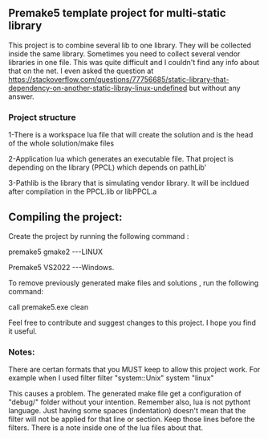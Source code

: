 ## Premake5 template project for multi-static library 

This project is to combine several lib to one library. They will be collected inside the same library. 
Sometimes you need to collect several vendor libraries in one file. This was quite difficult and I couldn't 
find any info about that on the net. I even asked the question at  
https://stackoverflow.com/questions/77756685/static-library-that-dependency-on-another-static-libray-linux-undefined
but without any answer. 

### Project structure 
1-There is a workspace lua file that will create the solution and is the head of the whole solution/make files 

2-Application lua which generates an executable file. That project is depending on the library (PPCL) which depends on pathLib'

3-Pathlib is the library that is simulating vendor library. It will be incldued after compilation in the PPCL.lib or libPPCL.a


## Compiling the project: 

Create the project by running the following command : 

premake5 gmake2  ---LINUX

Premake5 VS2022  ---Windows.


To remove previously generated make files and solutions , run the following command:

call premake5.exe clean


Feel free to contribute and suggest changes to this project. I hope you find it useful. 

### Notes:
There are certan formats that you MUST keep to allow this project work. 
For example when I used filter 
filter "system::Unix"
    system "linux" 
    
This causes a problem. The generated make file get a configuration of "debug/" folder without your intention. 
Remember also, lua is not pythont language. Just having some spaces (indentation) doesn't mean that the filter will not be applied for that line or section. 
Keep those lines before the filters. There is a note inside one of the lua files about that. 
 
